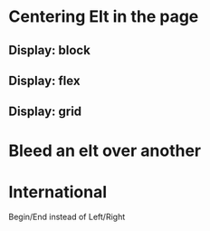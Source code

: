 # Centering Elt in the page

## Display: block

## Display: flex

## Display: grid

# Bleed an elt over another

# International
Begin/End instead of Left/Right

